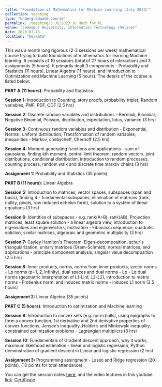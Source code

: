 ```yaml
---
title: "Foundation of Mathematics for Machine Learning (July 2023)"
collection: teaching
type: "Undergraduate course"
permalink: /teaching/5_Jul2023_JU_Math_for_ML
venue: "Jadavpur University, Information Technology (Online)"
date: 2023-07-15
location: "Kolkata"
---
```


This was a month long rigorous (2-3 sessions per week) mathematical course trying to build foundations of mathematics for learning Machine learning. It consists of 10 sessions (total of 27 hours of interaction) and 3 assignments (5 hours). It primarily dealt 3 components - Probability and Statistics (11 hours), Linear Algebra (11 hours), and Introduction to Optimization and Machine Learning (5 hours). The details of the course is listed below: 

**PART A (11 hours):** Probability and Statistics

**Session 1:**  Introduction to Counting, story proofs, probability triplet, Random variables, PMF, PDF, CDF (2.5 hrs)

**Session 2:** Discrete random variables and distributions - Bernouli, Binomial, Negative Binomial, Poisson, distribution, expectation, lotus, variance (3 hrs)

**Session 3:** Continuous random variables and distribution - Exponential, Normal, uniform distribution, Transformation of random variables, inequalities - Markov, chebycheff, Chernoff (2.5 hrs)

**Session 4:** Moment generating functions and applications - sum of gaussians, finding kth moment, central limit theorem, random vectors, joint distributions, conditional distribution, introduction to random processes, counting process, random walk and discrete time markov chains (3 hrs)

**Assignment 1:** Probability and Statistics (35 points)


**PART B (11 hours):** Linear Algebra

**Session 5:** Introduction to matrices, vector spaces, subspaces (span and basis), finding 4 - fundamental subspaces, elimination of matrices (rank, nullity, pivots, row reduced echelon form), solution to a system of linear equations (3 hrs)

**Session 6:** Identities of subspaces - e.g. rank(A+B), rank(AB), Projection matrices, least square solution - a linear algebra view, introduction to eigenvalues and eigenvectors, motivation - Fibonacci sequence, quadratic solution, similar matrices, algebraic and geometric multiplicity (3 hrs)

**Session 7:** Cayley Hamiton's Theorem, Eigen-decomposition, schur's triangularization, unitary matrices (Gram-Schmidt), normal matrices, and applications - principle component analysis, singular value decomposition (2.5 hrs)

**Session 8:** Inner products, norms, norms from inner products, vector norms - Lp norms (p=1, 2, infinity), dual spaces and dual norms - Lp - Lq dual norms (geometric interpretation of L1-Linf, L2-L2), introduction to matrix norms - Frobenius norm, and induced matrix norms - induced L1 norm (2.5 hours)

**Assignment 2:** Linear Algebra (35 points)

**PART C (5 hours):** Introduction to optimization and Machine learning


**Session 9:** Introduction to convex sets (e.g. norm balls), using epigraphs to form a convex function, 1st derivative and 2nd derivative properties of convex functions, Jensen’s inequality, Holder’s and Minkowski inequality, constrained optimization problems - Lagrangian multipliers (3 hrs)

**Session 10:** Fundamentals of Gradient descent approach, why it works, maximum likelihood estimation - linear and logistic regression, Python demonstration of gradient descent in Linear and logistic regression (2 hrs)

**Assignment 3:** Programming assingment - Lasso and Ridge regression (20 points), (10 points for total attendance)


You can get the session notes [here](https://drive.google.com/drive/folders/1v4DFq6BwKBJqvGDf4-lgoA8zqPsaSegO?usp=sharing), and the video lectures in this youtube [link](https://www.youtube.com/playlist?list=PLcNLn_ApooUyoctc147F-49oHnfvuj3Yt). [Certificate](https://drive.google.com/file/d/1NAlc2jNueRpM72gQFsIj-KdQfHW-oyP1/view?usp=sharing)
